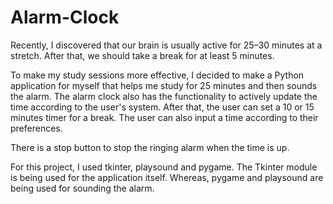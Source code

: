 # Alarm-Clock

Recently, I discovered that our brain is usually active for 25–30 minutes at a stretch.
After that, we should take a break for at least 5 minutes.

To make my study sessions more effective, I decided to make a Python application for myself that helps me study for 25 minutes and then sounds the alarm.
The alarm clock also has the functionality to actively update the time according to the user's system.
After that, the user can set a 10 or 15 minutes timer for a break.
The user can also input a time according to their preferences.

There is a stop button to stop the ringing alarm when the time is up.

For this project, I used tkinter, playsound and pygame. 
The Tkinter module is being used for the application itself. Whereas, pygame and playsound are being used for sounding the alarm.
